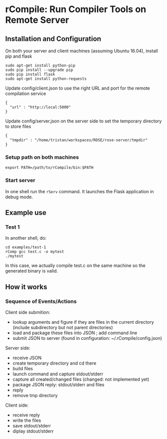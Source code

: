 rCompile: Run Compiler Tools on Remote Server
=============================================
## Installation and Configuration
On both your server and client machines (assuming Ubuntu 16.04), install pip and flask
```
sudo apt-get install python-pip
sudo pip install --upgrade pip
sudo pip install flask
sudo apt-get install python-requests
```

Update config/client.json to use the right URL and port for the remote compilation service

```
{
  "url" : "http://local:5000"
}
```
Update config/server.json on the server side to set the temporary directory to store files
```
{
  "tmpdir" : "/home/tristan/workspaces/ROSE/rose-server/tmpdir"
}
```


### Setup path on both machines

```
export PATH=/path/to/rCompile/bin:$PATH
```

### Start server

In one shell run the `rServ` command. It launches the Flask application in debug mode.

## Example use
### Test 1

In another shell, do:
```
cd examples/test-1
rComp gcc test.c -o mytest
./mytest
```
In this case, we actually compile test.c on the same machine so the generated binary is valid.


## How it works

### Sequence of Events/Actions

Client side submition:
 * lookup arguments and figure if they are files in the current directory (include subdirectory but not parent directories)
 * load and package these files into JSON ; add command line
 * submit JSON to server (found in configuration: ~/.rCompile/config.json)

Server side:
 * receive JSON
 * create temporary directory and cd there
 * build files
 * launch command and capture stdout/stderr
 * capture all created/changed files (changed: not implemented yet)
 * package JSON reply: stdout/stderr and files
 * reply
 * remove tmp directory

Client side:
 * receive reply
 * write the files
 * save stdout/stderr
 * diplay stdout/stderr

